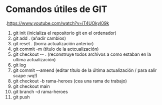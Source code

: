 # Comandos útiles de GIT
.https://www.youtube.com/watch?v=iT4UOkyI09k

1. git init (inicializa el repositorio git en el ordenador)
2. git add . (añadir cambios)
3. git reset . (borra actualización anterior)
4. git commit -m (título de la actcualización)
5. git checkout -- . (reconstruye todos archivos a como estaban en la ultima actualización)
6. git log
7. git commit --amend (editar título de la última actualización / para salir scape :wq!)
8. git checkout -b rama-heroes (cea una rama de trabajo)
9. git checkout main
10. git branch -d rama-heroes
11. git push

